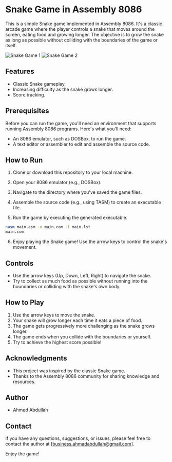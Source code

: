 # Snake Game in Assembly 8086

This is a simple Snake game implemented in Assembly 8086. It's a classic arcade game where the player controls a snake that moves around the screen, eating food and growing longer. The objective is to grow the snake as long as possible without colliding with the boundaries of the game or itself.

![Snake Game 1](https://i.ibb.co/9c7r9cC/image.png)
![Snake Game 2](https://i.ibb.co/1TYtPf5/image.png)

## Features

- Classic Snake gameplay.
- Increasing difficulty as the snake grows longer.
- Score tracking.

## Prerequisites

Before you can run the game, you'll need an environment that supports running Assembly 8086 programs. Here's what you'll need:

- An 8086 emulator, such as DOSBox, to run the game.
- A text editor or assembler to edit and assemble the source code.

## How to Run

1. Clone or download this repository to your local machine.

2. Open your 8086 emulator (e.g., DOSBox).

3. Navigate to the directory where you've saved the game files.

4. Assemble the source code (e.g., using TASM) to create an executable file.

5. Run the game by executing the generated executable.

```bash
nasm main.asm -o main.com -l main.lst
main.com
```

6. Enjoy playing the Snake game! Use the arrow keys to control the snake's movement.

## Controls

- Use the arrow keys (Up, Down, Left, Right) to navigate the snake.
- Try to collect as much food as possible without running into the boundaries or colliding with the snake's own body.

## How to Play

1. Use the arrow keys to move the snake.
2. Your snake will grow longer each time it eats a piece of food.
3. The game gets progressively more challenging as the snake grows longer.
4. The game ends when you collide with the boundaries or yourself.
5. Try to achieve the highest score possible!


## Acknowledgments

- This project was inspired by the classic Snake game.
- Thanks to the Assembly 8086 community for sharing knowledge and resources.

## Author

- Ahmed Abdullah

## Contact

If you have any questions, suggestions, or issues, please feel free to contact the author at [business.ahmadabdullah@gmail.com].

Enjoy the game!

